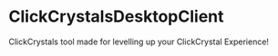 # ClickCrystalsDesktopClient
ClickCrystals tool made for levelling up your ClickCrystal Experience!

